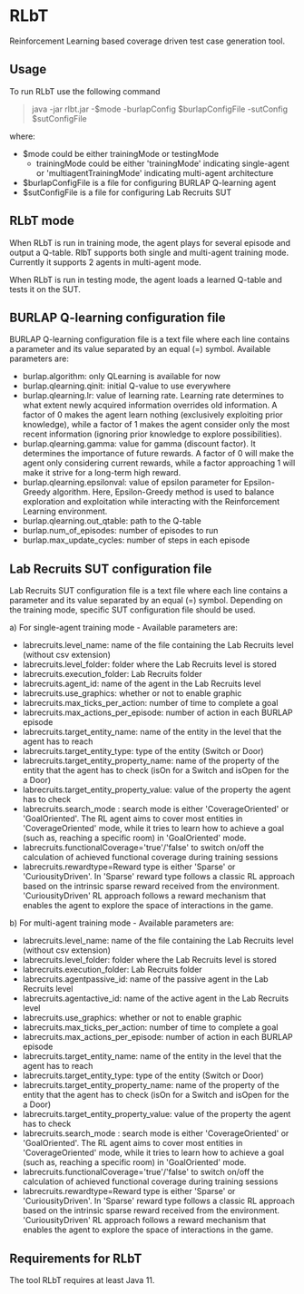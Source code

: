 # RLbT
Reinforcement Learning based coverage driven test case generation tool.

## Usage
To run RLbT use the following command

> java -jar rlbt.jar -$mode -burlapConfig $burlapConfigFile -sutConfig $sutConfigFile

where:
- $mode could be either trainingMode or testingMode
	- trainingMode could be either 'trainingMode' indicating single-agent or 'multiagentTrainingMode' indicating multi-agent architecture
- $burlapConfigFile is a file for configuring BURLAP Q-learning agent
- $sutConfigFile is a file for configuring Lab Recruits SUT

## RLbT mode
When RLbT is run in training mode, the agent plays for several episode and output a Q-table. RlbT supports both single and multi-agent training mode.
Currently it supports 2 agents in multi-agent mode.
 
When RLbT is run in testing mode, the agent loads a learned Q-table and tests it on the SUT.

## BURLAP Q-learning configuration file
BURLAP Q-learning configuration file is a text file where each line contains a parameter and its value separated by an equal (=) symbol. Available parameters are:

- burlap.algorithm: only QLearning is available for now
- burlap.qlearning.qinit: initial Q-value to use everywhere
- burlap.qlearning.lr: value of learning rate. Learning rate determines to what extent newly acquired information overrides old information. A factor of 0 makes the agent learn nothing (exclusively exploiting prior knowledge), while a factor of 1 makes the agent consider only the most recent information (ignoring prior knowledge to explore possibilities).
- burlap.qlearning.gamma: value for gamma (discount factor). It determines the importance of future rewards. A factor of 0 will make the agent only considering current rewards, while a factor approaching 1 will make it strive for a long-term high reward.
- burlap.qlearning.epsilonval: value of epsilon parameter for Epsilon-Greedy algorithm. Here, Epsilon-Greedy method is used to balance exploration and exploitation while interacting with the Reinforcement Learning environment.
- burlap.qlearning.out_qtable: path to the Q-table
- burlap.num_of_episodes: number of episodes to run
- burlap.max_update_cycles: number of steps in each episode

## Lab Recruits SUT configuration file
Lab Recruits SUT configuration file is a text file where each line contains a parameter and its value separated by an equal (=) symbol. 
Depending on the training mode, specific SUT configuration file should be used. 

a) For single-agent training mode - Available parameters are:
- labrecruits.level_name: name of the file containing the Lab Recruits level (without csv extension)
- labrecruits.level_folder: folder where the Lab Recruits level is stored 
- labrecruits.execution_folder: Lab Recruits  folder
- labrecruits.agent_id: name of the agent in the Lab Recruits  level
- labrecruits.use_graphics: whether or not to enable graphic
- labrecruits.max_ticks_per_action: number of time to complete a goal
- labrecruits.max_actions_per_episode: number of action in each BURLAP episode
- labrecruits.target_entity_name: name of the entity in the level that the agent has to reach
- labrecruits.target_entity_type: type of the entity (Switch or Door)
- labrecruits.target_entity_property_name: name of the property of the entity that the agent has to check (isOn for a Switch and isOpen for the a Door)
- labrecruits.target_entity_property_value: value of the property the agent has to check
- labrecruits.search_mode : search mode is either 'CoverageOriented' or 'GoalOriented'. The RL agent aims to cover most entities in 'CoverageOriented' mode, while it tries to learn how to achieve a goal (such as, reaching a specific room) in 'GoalOriented' mode.  
- labrecruits.functionalCoverage='true'/'false' to switch on/off the calculation of achieved functional coverage during training sessions 
- labrecruits.rewardtype=Reward type is either 'Sparse' or 'CuriousityDriven'. In 'Sparse' reward type follows a classic RL approach based on the intrinsic sparse reward received from the environment. 'CuriousityDriven' RL approach follows a reward mechanism that enables the agent to explore the space of interactions in the game.


b) For multi-agent training mode - Available parameters are:
- labrecruits.level_name: name of the file containing the Lab Recruits level (without csv extension)
- labrecruits.level_folder: folder where the Lab Recruits level is stored 
- labrecruits.execution_folder: Lab Recruits  folder
- labrecruits.agentpassive_id: name of the passive agent in the Lab Recruits level
- labrecruits.agentactive_id: name of the active agent in the Lab Recruits level
- labrecruits.use_graphics: whether or not to enable graphic
- labrecruits.max_ticks_per_action: number of time to complete a goal
- labrecruits.max_actions_per_episode: number of action in each BURLAP episode
- labrecruits.target_entity_name: name of the entity in the level that the agent has to reach
- labrecruits.target_entity_type: type of the entity (Switch or Door)
- labrecruits.target_entity_property_name: name of the property of the entity that the agent has to check (isOn for a Switch and isOpen for the a Door)
- labrecruits.target_entity_property_value: value of the property the agent has to check
- labrecruits.search_mode : search mode is either 'CoverageOriented' or 'GoalOriented'. The RL agent aims to cover most entities in 'CoverageOriented' mode, while it tries to learn how to achieve a goal (such as, reaching a specific room) in 'GoalOriented' mode.  
- labrecruits.functionalCoverage='true'/'false' to switch on/off the calculation of achieved functional coverage during training sessions 
- labrecruits.rewardtype=Reward type is either 'Sparse' or 'CuriousityDriven'. In 'Sparse' reward type follows a classic RL approach based on the intrinsic sparse reward received from the environment. 'CuriousityDriven' RL approach follows a reward mechanism that enables the agent to explore the space of interactions in the game.

## Requirements for RLbT
The tool RLbT requires at least Java 11.
